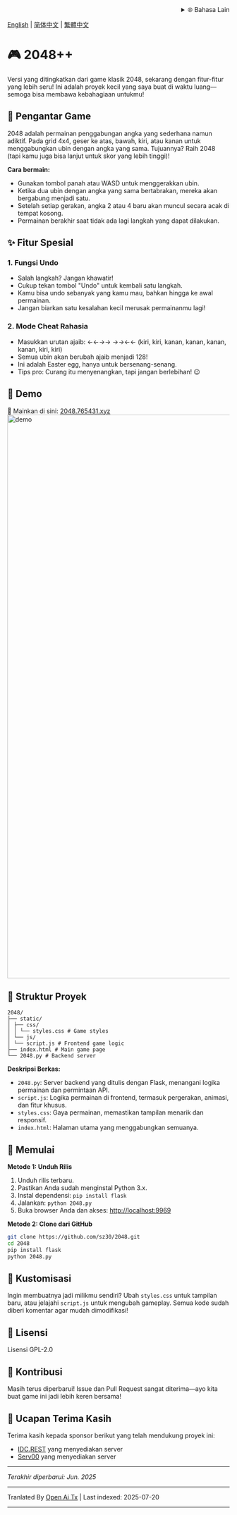 <div align="right">
  <details>
    <summary >🌐 Bahasa Lain</summary>
    <div>
      <div align="center">
        <a href="https://openaitx.github.io/view.html?user=sz30&project=2048-magic&lang=ja">日本語</a>
        | <a href="https://openaitx.github.io/view.html?user=sz30&project=2048-magic&lang=ko">한국어</a>
        | <a href="https://openaitx.github.io/view.html?user=sz30&project=2048-magic&lang=hi">हिन्दी</a>
        | <a href="https://openaitx.github.io/view.html?user=sz30&project=2048-magic&lang=th">ไทย</a>
        | <a href="https://openaitx.github.io/view.html?user=sz30&project=2048-magic&lang=fr">Français</a>
        | <a href="https://openaitx.github.io/view.html?user=sz30&project=2048-magic&lang=de">Deutsch</a>
        | <a href="https://openaitx.github.io/view.html?user=sz30&project=2048-magic&lang=es">Español</a>
        | <a href="https://openaitx.github.io/view.html?user=sz30&project=2048-magic&lang=it">Itapano</a>
        | <a href="https://openaitx.github.io/view.html?user=sz30&project=2048-magic&lang=ru">Русский</a>
        | <a href="https://openaitx.github.io/view.html?user=sz30&project=2048-magic&lang=pt">Português</a>
        | <a href="https://openaitx.github.io/view.html?user=sz30&project=2048-magic&lang=nl">Nederlands</a>
        | <a href="https://openaitx.github.io/view.html?user=sz30&project=2048-magic&lang=pl">Polski</a>
        | <a href="https://openaitx.github.io/view.html?user=sz30&project=2048-magic&lang=ar">العربية</a>
        | <a href="https://openaitx.github.io/view.html?user=sz30&project=2048-magic&lang=fa">فارسی</a>
        | <a href="https://openaitx.github.io/view.html?user=sz30&project=2048-magic&lang=tr">Türkçe</a>
        | <a href="https://openaitx.github.io/view.html?user=sz30&project=2048-magic&lang=vi">Tiếng Việt</a>
        | <a href="https://openaitx.github.io/view.html?user=sz30&project=2048-magic&lang=id">Bahasa Indonesia</a>
      </div>
    </div>
  </details>
</div>


[English](https://raw.githubusercontent.com/sz30/2048-magic/main/README.md) | [简体中文](https://raw.githubusercontent.com/sz30/2048-magic/main/README.zh-CN.md) | [繁體中文](https://raw.githubusercontent.com/sz30/2048-magic/main/README.zh-TW.md)

# 🎮 2048++

Versi yang ditingkatkan dari game klasik 2048, sekarang dengan fitur-fitur yang lebih seru! Ini adalah proyek kecil yang saya buat di waktu luang—semoga bisa membawa kebahagiaan untukmu!

## 🎯 Pengantar Game

2048 adalah permainan penggabungan angka yang sederhana namun adiktif. Pada grid 4x4, geser ke atas, bawah, kiri, atau kanan untuk menggabungkan ubin dengan angka yang sama. Tujuannya? Raih 2048 (tapi kamu juga bisa lanjut untuk skor yang lebih tinggi)!

**Cara bermain:**
- Gunakan tombol panah atau WASD untuk menggerakkan ubin.
- Ketika dua ubin dengan angka yang sama bertabrakan, mereka akan bergabung menjadi satu.
- Setelah setiap gerakan, angka 2 atau 4 baru akan muncul secara acak di tempat kosong.
- Permainan berakhir saat tidak ada lagi langkah yang dapat dilakukan.

## ✨ Fitur Spesial

### 1. Fungsi Undo
- Salah langkah? Jangan khawatir!
- Cukup tekan tombol "Undo" untuk kembali satu langkah.
- Kamu bisa undo sebanyak yang kamu mau, bahkan hingga ke awal permainan.
- Jangan biarkan satu kesalahan kecil merusak permainanmu lagi!

### 2. Mode Cheat Rahasia
- Masukkan urutan ajaib: ←←→→ →→←← (kiri, kiri, kanan, kanan, kanan, kanan, kiri, kiri)
- Semua ubin akan berubah ajaib menjadi 128!
- Ini adalah Easter egg, hanya untuk bersenang-senang.
- Tips pro: Curang itu menyenangkan, tapi jangan berlebihan! 😉

## 🎯 Demo

🎯 Mainkan di sini: [2048.765431.xyz](https://2048.765431.xyz/)
<img width="1279" alt="demo" src="https://github.com/user-attachments/assets/0df2c956-b6d9-4371-a916-f6ac3ae642be" />



## 📁 Struktur Proyek
```
2048/
├── static/
│ ├── css/
│ │ └── styles.css # Game styles
│ └── js/
│ └── script.js # Frontend game logic
├── index.html # Main game page
└── 2048.py # Backend server
```
**Deskripsi Berkas:**
- `2048.py`: Server backend yang ditulis dengan Flask, menangani logika permainan dan permintaan API.
- `script.js`: Logika permainan di frontend, termasuk pergerakan, animasi, dan fitur khusus.
- `styles.css`: Gaya permainan, memastikan tampilan menarik dan responsif.
- `index.html`: Halaman utama yang menggabungkan semuanya.

## 🚀 Memulai

**Metode 1: Unduh Rilis**
1. Unduh rilis terbaru.
2. Pastikan Anda sudah menginstal Python 3.x.
3. Instal dependensi: `pip install flask`
4. Jalankan: `python 2048.py`
5. Buka browser Anda dan akses: [http://localhost:9969](http://localhost:9969)

**Metode 2: Clone dari GitHub**
```bash
git clone https://github.com/sz30/2048.git
cd 2048
pip install flask
python 2048.py
```
## 🎨 Kustomisasi

Ingin membuatnya jadi milikmu sendiri? Ubah `styles.css` untuk tampilan baru, atau jelajahi `script.js` untuk mengubah gameplay. Semua kode sudah diberi komentar agar mudah dimodifikasi!

## 📝 Lisensi

Lisensi GPL-2.0

## 🤝 Kontribusi

Masih terus diperbarui! Issue dan Pull Request sangat diterima—ayo kita buat game ini jadi lebih keren bersama!


## 🙏 Ucapan Terima Kasih

Terima kasih kepada sponsor berikut yang telah mendukung proyek ini:
- [IDC.REST](https://idc.rest/) yang menyediakan server
- [Serv00](https://www.serv00.com/) yang menyediakan server

---
_Terakhir diperbarui: Jun. 2025_



---

Tranlated By [Open Ai Tx](https://github.com/OpenAiTx/OpenAiTx) | Last indexed: 2025-07-20

---